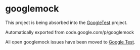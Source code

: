 # googlemock


This project is being absorbed into the [GoogleTest](http://github.com/google/googletest) project.

Automatically exported from code.google.com/p/googlemock

All open googlemock issues have been moved to [Google Test](http://github.com/google/googletest/issues).
